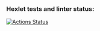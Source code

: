 ### Hexlet tests and linter status:
[![Actions Status](https://github.com/Treskun4eg/python-project-83/workflows/hexlet-check/badge.svg)](https://github.com/Treskun4eg/python-project-83/actions)